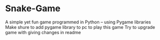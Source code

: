 # Snake-Game
A simple yet fun game programmed in Python – using Pygame libraries
Make shure to add pygame library to pc to play this game
Try to upgrade game with giving changes in readme  
